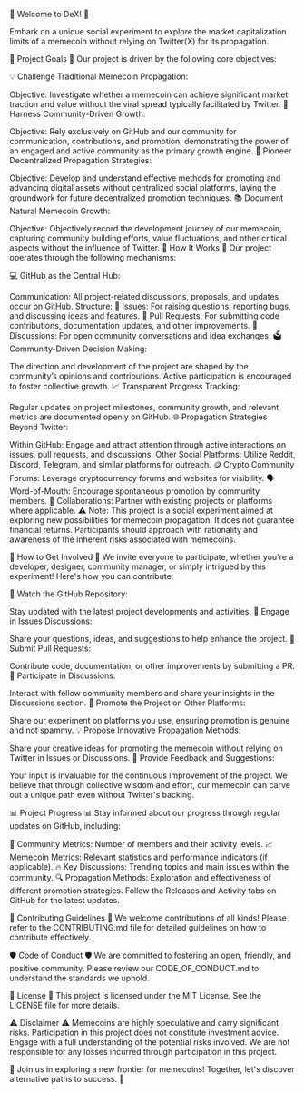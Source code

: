 🎉 Welcome to DeX! 🎉

Embark on a unique social experiment to explore the market capitalization limits of a memecoin without relying on Twitter(X) for its propagation.

🚀 Project Goals 🚀
Our project is driven by the following core objectives:

💡 Challenge Traditional Memecoin Propagation:

Objective: Investigate whether a memecoin can achieve significant market traction and value without the viral spread typically facilitated by Twitter.
🤝 Harness Community-Driven Growth:

Objective: Rely exclusively on GitHub and our community for communication, contributions, and promotion, demonstrating the power of an engaged and active community as the primary growth engine.
🔗 Pioneer Decentralized Propagation Strategies:

Objective: Develop and understand effective methods for promoting and advancing digital assets without centralized social platforms, laying the groundwork for future decentralized promotion techniques.
📚 Document Natural Memecoin Growth:

Objective: Objectively record the development journey of our memecoin, capturing community building efforts, value fluctuations, and other critical aspects without the influence of Twitter.
🔧 How It Works 🔧
Our project operates through the following mechanisms:

💻 GitHub as the Central Hub:

Communication: All project-related discussions, proposals, and updates occur on GitHub.
Structure:
🐛 Issues: For raising questions, reporting bugs, and discussing ideas and features.
🔀 Pull Requests: For submitting code contributions, documentation updates, and other improvements.
💬 Discussions: For open community conversations and idea exchanges.
🗳️ Community-Driven Decision Making:

The direction and development of the project are shaped by the community’s opinions and contributions. Active participation is encouraged to foster collective growth.
📈 Transparent Progress Tracking:

Regular updates on project milestones, community growth, and relevant metrics are documented openly on GitHub.
🌐 Propagation Strategies Beyond Twitter:

Within GitHub: Engage and attract attention through active interactions on issues, pull requests, and discussions.
Other Social Platforms: Utilize Reddit, Discord, Telegram, and similar platforms for outreach.
🪙 Crypto Community Forums: Leverage cryptocurrency forums and websites for visibility.
🗣️ Word-of-Mouth: Encourage spontaneous promotion by community members.
🤝 Collaborations: Partner with existing projects or platforms where applicable.
⚠️ Note: This project is a social experiment aimed at exploring new possibilities for memecoin propagation. It does not guarantee financial returns. Participants should approach with rationality and awareness of the inherent risks associated with memecoins.

🙌 How to Get Involved 🙌
We invite everyone to participate, whether you're a developer, designer, community manager, or simply intrigued by this experiment! Here's how you can contribute:

👀 Watch the GitHub Repository:

Stay updated with the latest project developments and activities.
💬 Engage in Issues Discussions:

Share your questions, ideas, and suggestions to help enhance the project.
🔧 Submit Pull Requests:

Contribute code, documentation, or other improvements by submitting a PR.
💬 Participate in Discussions:

Interact with fellow community members and share your insights in the Discussions section.
📢 Promote the Project on Other Platforms:

Share our experiment on platforms you use, ensuring promotion is genuine and not spammy.
💡 Propose Innovative Propagation Methods:

Share your creative ideas for promoting the memecoin without relying on Twitter in Issues or Discussions.
📝 Provide Feedback and Suggestions:

Your input is invaluable for the continuous improvement of the project.
We believe that through collective wisdom and effort, our memecoin can carve out a unique path even without Twitter's backing.

📊 Project Progress 📊
Stay informed about our progress through regular updates on GitHub, including:

👥 Community Metrics: Number of members and their activity levels.
📈 Memecoin Metrics: Relevant statistics and performance indicators (if applicable).
🔥 Key Discussions: Trending topics and main issues within the community.
🔍 Propagation Methods: Exploration and effectiveness of different promotion strategies.
Follow the Releases and Activity tabs on GitHub for the latest updates.

🤝 Contributing Guidelines 🤝
We welcome contributions of all kinds! Please refer to the CONTRIBUTING.md file for detailed guidelines on how to contribute effectively.

🛡️ Code of Conduct 🛡️
We are committed to fostering an open, friendly, and positive community. Please review our CODE_OF_CONDUCT.md to understand the standards we uphold.

📜 License 📜
This project is licensed under the MIT License. See the LICENSE file for more details.

⚠️ Disclaimer ⚠️
Memecoins are highly speculative and carry significant risks. Participation in this project does not constitute investment advice. Engage with a full understanding of the potential risks involved. We are not responsible for any losses incurred through participation in this project.

🌟 Join us in exploring a new frontier for memecoins! Together, let's discover alternative paths to success. 🌟


